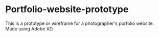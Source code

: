 # Portfolio-website-prototype
This is a prototype or wireframe for a photographer's porfolio website. Made using Adobe XD.
